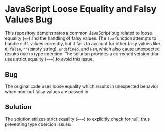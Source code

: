 # JavaScript Loose Equality and Falsy Values Bug

This repository demonstrates a common JavaScript bug related to loose equality (`==`) and the handling of falsy values. The `foo` function attempts to handle `null` values correctly, but it fails to account for other falsy values like `0`, `false`, `""`(empty string), `undefined`, and `NaN`, which also cause unexpected results due to type coercion.  The solution provides a corrected version that uses strict equality (`===`) to avoid this issue. 

## Bug
The original code uses loose equality which results in unexpected behavior when non-null falsy values are passed in. 

## Solution
The solution utilizes strict equality (`===`) to explicitly check for null, thus preventing type coercion issues.

